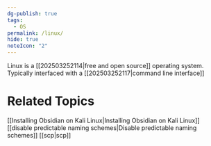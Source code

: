 ```yaml
---
dg-publish: true
tags:
  - OS
permalink: /linux/
hide: true
noteIcon: "2"
---
```

Linux is a [[202503252114|free and open source]] operating system. Typically interfaced with a [[202503252117|command line interface]]

# Related Topics
[[Installing Obsidian on Kali Linux\|Installing Obsidian on Kali Linux]]
[[disable predictable naming schemes\|Disable predictable naming schemes]]
[[scp\|scp]]
